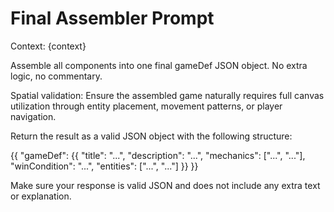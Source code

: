 # Final Assembler Prompt

Context:
{context}

Assemble all components into one final gameDef JSON object. No extra logic, no commentary.

Spatial validation: Ensure the assembled game naturally requires full canvas utilization through entity placement, movement patterns, or player navigation.

Return the result as a valid JSON object with the following structure:

{{
  "gameDef": {{
    "title": "...",
    "description": "...",
    "mechanics": ["...", "..."],
    "winCondition": "...",
    "entities": ["...", "..."]
  }}
}}

Make sure your response is valid JSON and does not include any extra text or explanation.
